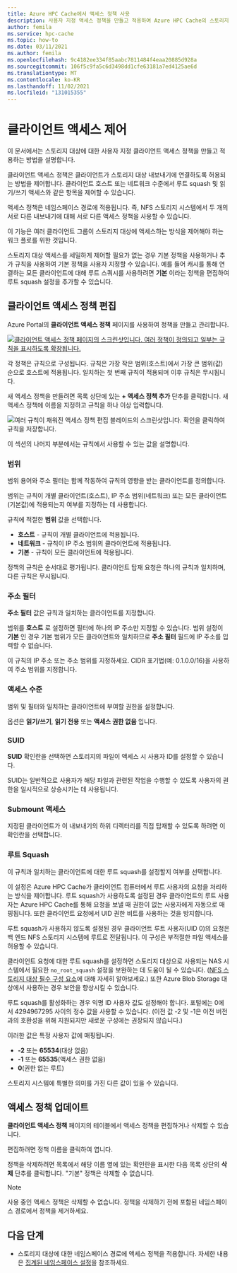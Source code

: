 ```yaml
---
title: Azure HPC Cache에서 액세스 정책 사용
description: 사용자 지정 액세스 정책을 만들고 적용하여 Azure HPC Cache의 스토리지 대상에 대한 클라이언트 액세스를 제한하는 방법
author: femila
ms.service: hpc-cache
ms.topic: how-to
ms.date: 03/11/2021
ms.author: femila
ms.openlocfilehash: 9c4182ee334f85aabc7811484f4eaa20885d928a
ms.sourcegitcommit: 106f5c9fa5c6d3498dd1cfe63181a7ed4125ae6d
ms.translationtype: MT
ms.contentlocale: ko-KR
ms.lasthandoff: 11/02/2021
ms.locfileid: "131015355"
---
```

# <a name="control-client-access"></a>클라이언트 액세스 제어

이 문서에서는 스토리지 대상에 대한 사용자 지정 클라이언트 액세스 정책을 만들고 적용하는 방법을 설명합니다.

클라이언트 액세스 정책은 클라이언트가 스토리지 대상 내보내기에 연결하도록 허용되는 방법을 제어합니다. 클라이언트 호스트 또는 네트워크 수준에서 루트 squash 및 읽기/쓰기 액세스와 같은 항목을 제어할 수 있습니다.

액세스 정책은 네임스페이스 경로에 적용됩니다. 즉, NFS 스토리지 시스템에서 두 개의 서로 다른 내보내기에 대해 서로 다른 액세스 정책을 사용할 수 있습니다.

이 기능은 여러 클라이언트 그룹이 스토리지 대상에 액세스하는 방식을 제어해야 하는 워크 플로를 위한 것입니다.

스토리지 대상 액세스를 세밀하게 제어할 필요가 없는 경우 기본 정책을 사용하거나 추가 규칙을 사용하여 기본 정책을 사용자 지정할 수 있습니다. 예를 들어 캐시를 통해 연결하는 모든 클라이언트에 대해 루트 스쿼시를 사용하려면 **기본** 이라는 정책을 편집하여 루트 squash 설정을 추가할 수 있습니다.

## <a name="create-a-client-access-policy"></a>클라이언트 액세스 정책 편집

Azure Portal의 **클라이언트 액세스 정책** 페이지를 사용하여 정책을 만들고 관리합니다. <!-- is there AZ CLI for this? -->

[![ 클라이언트 액세스 정책 페이지의 스크린샷입니다. 여러 정책이 정의되고 일부는 규칙을 표시하도록 확장됩니다.](media/policies-overview.png)](media/policies-overview.png#lightbox)

각 정책은 규칙으로 구성됩니다. 규칙은 가장 작은 범위(호스트)에서 가장 큰 범위(값) 순으로 호스트에 적용됩니다. 일치하는 첫 번째 규칙이 적용되며 이후 규칙은 무시됩니다.

새 액세스 정책을 만들려면 목록 상단에 있는 **+ 액세스 정책 추가** 단추를 클릭합니다. 새 액세스 정책에 이름을 지정하고 규칙을 하나 이상 입력합니다.

![여러 규칙이 채워진 액세스 정책 편집 블레이드의 스크린샷입니다. 확인을 클릭하여 규칙을 저장합니다.](media/add-policy.png)

이 섹션의 나머지 부분에서는 규칙에서 사용할 수 있는 값을 설명합니다.

### <a name="scope"></a>범위

범위 용어와 주소 필터는 함께 작동하여 규칙의 영향을 받는 클라이언트를 정의합니다.

범위는 규칙이 개별 클라이언트(호스트), IP 주소 범위(네트워크) 또는 모든 클라이언트(기본값)에 적용되는지 여부를 지정하는 데 사용합니다.

규칙에 적절한 **범위** 값을 선택합니다.

* **호스트** - 규칙이 개별 클라이언트에 적용됩니다.
* **네트워크** - 규칙이 IP 주소 범위의 클라이언트에 적용됩니다.
* **기본** - 규칙이 모든 클라이언트에 적용됩니다.

정책의 규칙은 순서대로 평가됩니다. 클라이언트 탑재 요청은 하나의 규칙과 일치하며, 다른 규칙은 무시됩니다.

### <a name="address-filter"></a>주소 필터

**주소 필터** 값은 규칙과 일치하는 클라이언트를 지정합니다.

범위를 **호스트** 로 설정하면 필터에 하나의 IP 주소만 지정할 수 있습니다. 범위 설정이 **기본** 인 경우 기본 범위가 모든 클라이언트와 일치하므로 **주소 필터** 필드에 IP 주소를 입력할 수 없습니다.

이 규칙의 IP 주소 또는 주소 범위를 지정하세요. CIDR 표기법(예: 0.1.0.0/16)을 사용하여 주소 범위를 지정합니다.

### <a name="access-level"></a>액세스 수준

범위 및 필터와 일치하는 클라이언트에 부여할 권한을 설정합니다.

옵션은 **읽기/쓰기**, **읽기 전용** 또는 **액세스 권한 없음** 입니다.

### <a name="suid"></a>SUID

**SUID** 확인란을 선택하면 스토리지의 파일이 액세스 시 사용자 ID를 설정할 수 있습니다.

SUID는 일반적으로 사용자가 해당 파일과 관련된 작업을 수행할 수 있도록 사용자의 권한을 일시적으로 상승시키는 데 사용됩니다.

### <a name="submount-access"></a>Submount 액세스

지정된 클라이언트가 이 내보내기의 하위 디렉터리를 직접 탑재할 수 있도록 하려면 이 확인란을 선택합니다.

### <a name="root-squash"></a>루트 Squash

이 규칙과 일치하는 클라이언트에 대한 루트 squash를 설정할지 여부를 선택합니다.

이 설정은 Azure HPC Cache가 클라이언트 컴퓨터에서 루트 사용자의 요청을 처리하는 방식을 제어합니다. 루트 squash가 사용하도록 설정된 경우 클라이언트의 루트 사용자는 Azure HPC Cache를 통해 요청을 보낼 때 권한이 없는 사용자에게 자동으로 매핑됩니다. 또한 클라이언트 요청에서 UID 권한 비트를 사용하는 것을 방지합니다.

루트 squash가 사용하지 않도록 설정된 경우 클라이언트 루트 사용자(UID 0)의 요청은 백 엔드 NFS 스토리지 시스템에 루트로 전달됩니다. 이 구성은 부적절한 파일 액세스를 허용할 수 있습니다.

클라이언트 요청에 대한 루트 squash를 설정하면 스토리지 대상으로 사용되는 NAS 시스템에서 필요한 ``no_root_squash`` 설정을 보완하는 데 도움이 될 수 있습니다. ([NFS 스토리지 대상 필수 구성 요소](hpc-cache-prerequisites.md#nfs-storage-requirements)에 대해 자세히 알아보세요.) 또한 Azure Blob Storage 대상에서 사용하는 경우 보안을 향상시킬 수 있습니다.

루트 squash를 활성화하는 경우 익명 ID 사용자 값도 설정해야 합니다. 포털에는 0에서 4294967295 사이의 정수 값을 사용할 수 있습니다. (이전 값 -2 및 -1은 이전 버전과의 호환성을 위해 지원되지만 새로운 구성에는 권장되지 않습니다.)

이러한 값은 특정 사용자 값에 매핑됩니다.

* **-2** 또는 **65534**(대상 없음)
* **-1** 또는 **65535**(액세스 권한 없음)
* **0**(권한 없는 루트)

스토리지 시스템에 특별한 의미를 가진 다른 값이 있을 수 있습니다.

## <a name="update-access-policies"></a>액세스 정책 업데이트

**클라이언트 액세스 정책** 페이지의 테이블에서 액세스 정책을 편집하거나 삭제할 수 있습니다.

편집하려면 정책 이름을 클릭하여 엽니다.

정책을 삭제하려면 목록에서 해당 이름 옆에 있는 확인란을 표시한 다음 목록 상단의 **삭제** 단추를 클릭합니다. "기본" 정책은 삭제할 수 없습니다.

> [!NOTE]
> 사용 중인 액세스 정책은 삭제할 수 없습니다. 정책을 삭제하기 전에 포함된 네임스페이스 경로에서 정책을 제거하세요.

## <a name="next-steps"></a>다음 단계

* 스토리지 대상에 대한 네임스페이스 경로에 액세스 정책을 적용합니다. 자세한 내용은 [집계된 네임스페이스 설정](add-namespace-paths.md)을 참조하세요.
